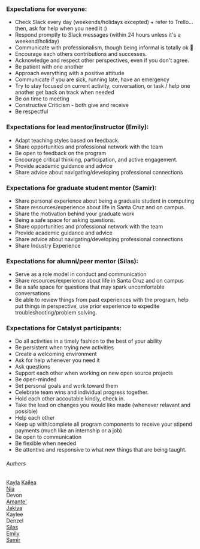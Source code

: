 ### Expectations for everyone:
- Check Slack every day (weekends/holidays excepted) + refer to Trello... then, ask for help when you need it :)
- Respond promptly to Slack messages (within 24 hours unless it's a weekend/holiday)
- Communicate with professionalism, though being informal is totally ok 💫
- Encourage each others contributions and successes.
- Acknowledge and respect other perspectives, even if you don't agree.
- Be patient with one another
- Approach everything with a positive attitude
- Communicate if you are sick, running late, have an emergency
- Try to stay focused on current activity, conversation, or task / help one another get back on track when needed
- Be on time to meeting 
- Constructive Criticism - both give and receive
- Be respectful

### Expectations for lead mentor/instructor (Emily):
- Adapt teaching styles based on feedback.
- Share opportunities and professional network with the team
- Be open to feedback on the program
- Encourage critical thinking, participation, and active engagement.
- Provide academic guidance and advice
- Share advice about navigating/developing professional connections

### Expectations for graduate student mentor (Samir):
- Share personal experience about being a graduate student in computing
- Share resources/experience about life in Santa Cruz and on campus
- Share the motivation behind your graduate work
- Being a safe space for asking questions.
- Share opportunities and professional network with the team
- Provide academic guidance and advice
- Share advice about navigating/developing professional connections
- Share Industry Experience

### Expectations for alumni/peer mentor (Silas):
- Serve as a role model in conduct and communication
- Share resources/experience about life in Santa Cruz and on campus
- Be a safe space for questions that may spark uncomfortable conversations
- Be able to review things from past experiences with the program, help put things in perspective, use prior experience to expedite troubleshooting/problem solving.

### Expectations for Catalyst participants:
- Do all activities in a timely fashion to the best of your ability
- Be persistent when trying new activities
- Create a welcoming environment
- Ask for help whenever you need it
- Ask questions
- Support each other when working on new open source projects
- Be open-minded
- Set personal goals and work toward them
- Celebrate team wins and individual progress together.
- Hold each other accoutable kindly, check in.
- Take the lead on changes you would like made (whenever relavant and possible)
- Help each other
- Keep up with/complete all program components to receive your stipend payments (much like an internship or a job)
- Be open to communication
- Be flexible when needed
- Be attentive and responsive to what new things that are being taught.

###### Authors
[Kayla](https://github.com/kaybcodes) 
[Kailea](https://github.com/kailealee)  
[Nia](https://github.com/npNSU)  
Devon  
[Amante'](https://github.com/awood0727)  
[Jakiya](https://github.com/jakbrownbytes)  
Kaylee  
Denzel  
[Silas](https://github.com/SilasVM)  
[Emily](https://github.com/emmet0r)  
[Samir](https://github.com/smrghsh)  
